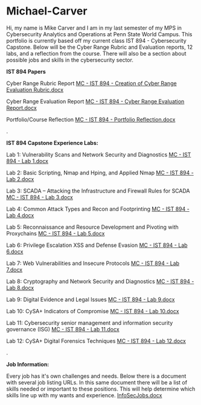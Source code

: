 # Michael-Carver

Hi, my name is Mike Carver and I am in my last semester of my MPS in Cybersecurity Analytics and Operations at Penn State World Campus. This portfolio is currently based off my current class IST 894 - Cybersecurity Capstone. Below will be the Cyber Range Rubric and Evaluation reports, 12 labs, and a reflection from the course. There will also be a section about possible jobs and skills in the cybersecurity sector.

**IST 894 Papers**

Cyber Range Rubric Report [MC - IST 894 - Creation of Cyber Range Evaluation Rubric.docx](https://github.com/user-attachments/files/21707780/MC.-.IST.894.-.Creation.of.Cyber.Range.Evaluation.Rubric.docx)

Cyber Range Evaluation Report [MC - IST 894 - Cyber Range Evaluation Report.docx](https://github.com/user-attachments/files/21707781/MC.-.IST.894.-.Cyber.Range.Evaluation.Report.docx)

Portfolio/Course Reflection [MC - IST 894 - Portfolio Reflection.docx](https://github.com/user-attachments/files/21708688/MC.-.IST.894.-.Portfolio.Reflection.docx)


.

**IST 894 Capstone Experience Labs:**

Lab 1: Vulnerability Scans and Network Security and Diagnostics [MC - IST 894 - Lab 1.docx](https://github.com/user-attachments/files/21366665/MC.-.IST.894.-.Lab.1.docx)

Lab 2: Basic Scripting, Nmap and Hping, and Applied Nmap [MC - IST 894 - Lab 2.docx](https://github.com/user-attachments/files/21366289/MC.-.IST.894.-.Lab.2.docx)

Lab 3: SCADA – Attacking the Infrastructure and Firewall Rules for SCADA [MC - IST 894 - Lab 3.docx](https://github.com/user-attachments/files/21366288/MC.-.IST.894.-.Lab.3.docx)

Lab 4: Common Attack Types and Recon and Footprinting [MC - IST 894 - Lab 4.docx](https://github.com/user-attachments/files/21366246/MC.-.IST.894.-.Lab.4.docx)

Lab 5: Reconnaissance and Resource Development and Pivoting with Proxychains [MC - IST 894 - Lab 5.docx](https://github.com/user-attachments/files/21366291/MC.-.IST.894.-.Lab.5.docx)

Lab 6: Privilege Escalation XSS and Defense Evasion [MC - IST 894 - Lab 6.docx](https://github.com/user-attachments/files/21366318/MC.-.IST.894.-.Lab.6.docx)

Lab 7: Web Vulnerabilities and Insecure Protocols [MC - IST 894 - Lab 7.docx](https://github.com/user-attachments/files/21366323/MC.-.IST.894.-.Lab.7.docx)

Lab 8: Cryptography and Network Security and Diagnostics [MC - IST 894 - Lab 8.docx](https://github.com/user-attachments/files/21707774/MC.-.IST.894.-.Lab.8.docx)

Lab 9: Digital Evidence and Legal Issues [MC - IST 894 - Lab 9.docx](https://github.com/user-attachments/files/21707776/MC.-.IST.894.-.Lab.9.docx)

Lab 10: CySA+ Indicators of Compromise [MC - IST 894 - Lab 10.docx](https://github.com/user-attachments/files/21707777/MC.-.IST.894.-.Lab.10.docx)

Lab 11: Cybersecurity senior management and information security governance (ISG) [MC - IST 894 - Lab 11.docx](https://github.com/user-attachments/files/21707778/MC.-.IST.894.-.Lab.11.docx)

Lab 12:  CySA+ Digital Forensics Techniques [MC - IST 894 - Lab 12.docx](https://github.com/user-attachments/files/21707779/MC.-.IST.894.-.Lab.12.docx)


.

**Job Information:**

Every job has it's own challenges and needs. Below there is a document with several job listing URLs. In this same document there will be a list of skills needed or important to these positions. This will help determine which skills line up with my wants and experience.
[InfoSecJobs.docx](https://github.com/user-attachments/files/21725445/InfoSecJobs.docx)
